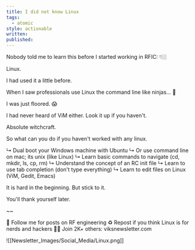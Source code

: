 ```yaml
---
title: I did not know Linux
tags:
  - atomic
style: actionable
written: 
published:
---
```

Nobody told me to learn this before I started working in RFIC: 👇🏼

Linux.

I had used it a little before. 

When I saw professionals use Linux the command line like ninjas... 🥷

I was just floored. 😱

I had never heard of ViM either. Look it up if you haven't.

Absolute witchcraft.

So what can you do if you haven't worked with any linux.

↳ Dual boot your Windows machine with Ubuntu
↳ Or use command line on mac; its unix (like Linux)
↳ Learn basic commands to navigate (cd, mkdir, ls, cp, rm)
↳ Understand the concept of an RC init file
↳ Learn to use tab completion (don't type everything)
↳ Learn to edit files on Linux (ViM, Gedit, Emacs)

It is hard in the beginning. But stick to it.

You'll thank yourself later.

~~

🔔 Follow me for posts on RF engineering
♻️ Repost if you think Linux is for nerds and hackers
✍🏼 Join 2K+ others: viksnewsletter.com

![[Newsletter_Images/Social_Media/Linux.png]]